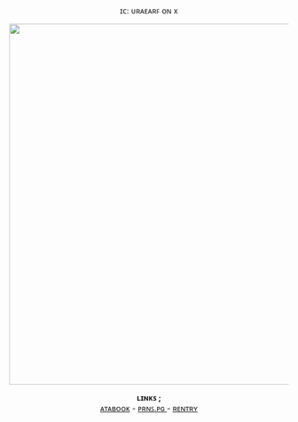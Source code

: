   <p align="center">
ɪᴄ: ᴜʀᴀᴇᴀʀꜰ ᴏɴ x
  </p>

<p align="center">
  <img width=650 src="https://cdn.discordapp.com/attachments/1069346277881561170/1379724576925286452/beep.jfif?ex=68414825&is=683ff6a5&hm=1a0a4dc9aabd844271a19f2e0dfb77372e0e84bc1d68117f5d734310f148fe00&"
</p>

<p align="center">
  <b>ʟɪɴᴋꜱ ; </b><br>
  <a href="https://xinz.atabook.org">ᴀᴛᴀʙᴏᴏᴋ</a> -
  <a href="https://en.pronouns.page/@xinz">ᴘʀɴꜱ.ᴘɢ </a> -
  <a href="https://rentry.co/sincerelyxin">ʀᴇɴᴛʀʏ</a>
  <br><br>
<!---
bleedingstars/bleedingstars is a ✨ special ✨ repository because its `README.md` (this file) appears on your GitHub profile.
You can click the Preview link to take a look at your changes.
--->
